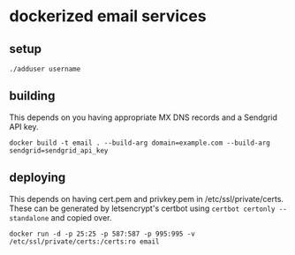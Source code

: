 # dockerized email services


## setup
```
./adduser username
```


## building
This depends on you having appropriate MX DNS records and a Sendgrid API key.
```
docker build -t email . --build-arg domain=example.com --build-arg sendgrid=sendgrid_api_key
```


## deploying
This depends on having cert.pem and privkey.pem in /etc/ssl/private/certs.
These can be generated by letsencrypt's certbot using ```certbot certonly --standalone``` and copied over.
```
docker run -d -p 25:25 -p 587:587 -p 995:995 -v /etc/ssl/private/certs:/certs:ro email
```
